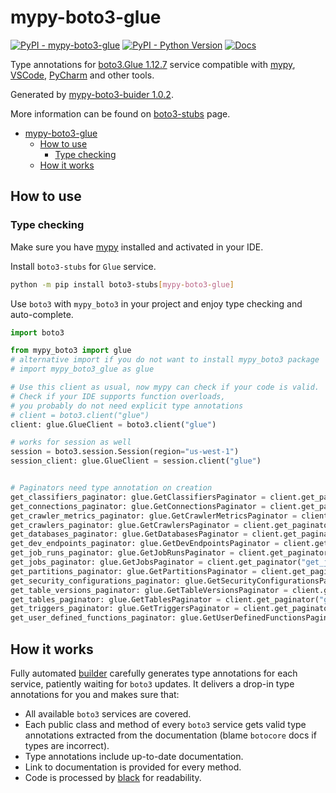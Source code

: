 # mypy-boto3-glue

[![PyPI - mypy-boto3-glue](https://img.shields.io/pypi/v/mypy-boto3-glue.svg?color=blue)](https://pypi.org/project/mypy-boto3-glue)
[![PyPI - Python Version](https://img.shields.io/pypi/pyversions/mypy-boto3-glue.svg?color=blue)](https://pypi.org/project/mypy-boto3-glue)
[![Docs](https://img.shields.io/readthedocs/mypy-boto3-builder.svg?color=blue)](https://mypy-boto3-builder.readthedocs.io/)

Type annotations for
[boto3.Glue 1.12.7](https://boto3.amazonaws.com/v1/documentation/api/1.12.7/reference/services/glue.html#Glue) service
compatible with [mypy](https://github.com/python/mypy), [VSCode](https://code.visualstudio.com/),
[PyCharm](https://www.jetbrains.com/pycharm/) and other tools.

Generated by [mypy-boto3-buider 1.0.2](https://github.com/vemel/mypy_boto3_builder).

More information can be found on [boto3-stubs](https://pypi.org/project/boto3-stubs/) page.

- [mypy-boto3-glue](#mypy-boto3-glue)
  - [How to use](#how-to-use)
    - [Type checking](#type-checking)
  - [How it works](#how-it-works)

## How to use

### Type checking

Make sure you have [mypy](https://github.com/python/mypy) installed and activated in your IDE.

Install `boto3-stubs` for `Glue` service.

```bash
python -m pip install boto3-stubs[mypy-boto3-glue]
```

Use `boto3` with `mypy_boto3` in your project and enjoy type checking and auto-complete.

```python
import boto3

from mypy_boto3 import glue
# alternative import if you do not want to install mypy_boto3 package
# import mypy_boto3_glue as glue

# Use this client as usual, now mypy can check if your code is valid.
# Check if your IDE supports function overloads,
# you probably do not need explicit type annotations
# client = boto3.client("glue")
client: glue.GlueClient = boto3.client("glue")

# works for session as well
session = boto3.session.Session(region="us-west-1")
session_client: glue.GlueClient = session.client("glue")


# Paginators need type annotation on creation
get_classifiers_paginator: glue.GetClassifiersPaginator = client.get_paginator("get_classifiers")
get_connections_paginator: glue.GetConnectionsPaginator = client.get_paginator("get_connections")
get_crawler_metrics_paginator: glue.GetCrawlerMetricsPaginator = client.get_paginator("get_crawler_metrics")
get_crawlers_paginator: glue.GetCrawlersPaginator = client.get_paginator("get_crawlers")
get_databases_paginator: glue.GetDatabasesPaginator = client.get_paginator("get_databases")
get_dev_endpoints_paginator: glue.GetDevEndpointsPaginator = client.get_paginator("get_dev_endpoints")
get_job_runs_paginator: glue.GetJobRunsPaginator = client.get_paginator("get_job_runs")
get_jobs_paginator: glue.GetJobsPaginator = client.get_paginator("get_jobs")
get_partitions_paginator: glue.GetPartitionsPaginator = client.get_paginator("get_partitions")
get_security_configurations_paginator: glue.GetSecurityConfigurationsPaginator = client.get_paginator("get_security_configurations")
get_table_versions_paginator: glue.GetTableVersionsPaginator = client.get_paginator("get_table_versions")
get_tables_paginator: glue.GetTablesPaginator = client.get_paginator("get_tables")
get_triggers_paginator: glue.GetTriggersPaginator = client.get_paginator("get_triggers")
get_user_defined_functions_paginator: glue.GetUserDefinedFunctionsPaginator = client.get_paginator("get_user_defined_functions")
```

## How it works

Fully automated [builder](https://github.com/vemel/mypy_boto3_builder) carefully generates
type annotations for each service, patiently waiting for `boto3` updates. It delivers
a drop-in type annotations for you and makes sure that:

- All available `boto3` services are covered.
- Each public class and method of every `boto3` service gets valid type annotations
  extracted from the documentation (blame `botocore` docs if types are incorrect).
- Type annotations include up-to-date documentation.
- Link to documentation is provided for every method.
- Code is processed by [black](https://github.com/psf/black) for readability.